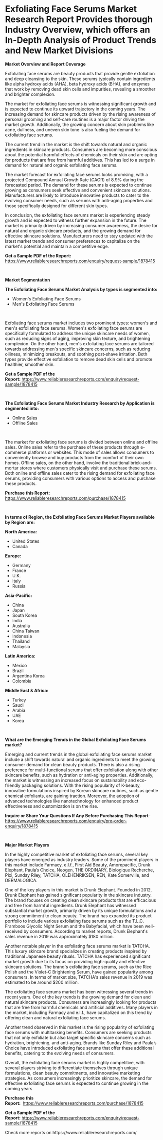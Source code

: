 <p><h1>Exfoliating Face Serums Market Research Report Provides thorough Industry Overview, which offers an In-Depth Analysis of Product Trends and New Market Divisions</h1></p><p><strong>Market Overview and Report Coverage</strong></p>
<p><p>Exfoliating face serums are beauty products that provide gentle exfoliation and deep cleansing to the skin. These serums typically contain ingredients like alpha hydroxy acids (AHA), beta hydroxy acids (BHA), and enzymes that work by removing dead skin cells and impurities, revealing a smoother and brighter complexion.</p><p>The market for exfoliating face serums is witnessing significant growth and is expected to continue its upward trajectory in the coming years. The increasing demand for skincare products driven by the rising awareness of personal grooming and self-care routines is a major factor driving the market growth. Additionally, the growing concern about skin problems like acne, dullness, and uneven skin tone is also fueling the demand for exfoliating face serums.</p><p>The current trend in the market is the shift towards natural and organic ingredients in skincare products. Consumers are becoming more conscious about the potential harmful effects of chemicals on their skin and are opting for products that are free from harmful additives. This has led to a surge in demand for natural and organic exfoliating face serums.</p><p>The market forecast for exfoliating face serums looks promising, with a projected Compound Annual Growth Rate (CAGR) of 8.9% during the forecasted period. The demand for these serums is expected to continue growing as consumers seek effective and convenient skincare solutions. Manufacturers are likely to introduce innovative products to cater to the evolving consumer needs, such as serums with anti-aging properties and those specifically designed for different skin types.</p><p>In conclusion, the exfoliating face serums market is experiencing steady growth and is expected to witness further expansion in the future. The market is primarily driven by increasing consumer awareness, the desire for natural and organic skincare products, and the growing demand for effective skincare solutions. Manufacturers need to stay updated with the latest market trends and consumer preferences to capitalize on the market's potential and maintain a competitive edge.</p></p>
<p><strong>Get a Sample PDF of the Report:</strong> <a href="https://www.reliableresearchreports.com/enquiry/request-sample/1878415">https://www.reliableresearchreports.com/enquiry/request-sample/1878415</a></p>
<p>&nbsp;</p>
<p><strong>Market Segmentation</strong></p>
<p><strong>The Exfoliating Face Serums Market Analysis by types is segmented into:</strong></p>
<p><ul><li>Women's Exfoliating Face Serums</li><li>Men's Exfoliating Face Serums</li></ul></p>
<p>&nbsp;</p>
<p><p>Exfoliating face serums market includes two prominent types: women's and men's exfoliating face serums. Women's exfoliating face serums are specifically formulated to address the unique skincare needs of women, such as reducing signs of aging, improving skin texture, and brightening complexion. On the other hand, men's exfoliating face serums are tailored towards addressing men's specific skincare concerns, such as reducing oiliness, minimizing breakouts, and soothing post-shave irritation. Both types provide effective exfoliation to remove dead skin cells and promote healthier, smoother skin.</p></p>
<p><strong>Get a Sample PDF of the Report:</strong>&nbsp;<a href="https://www.reliableresearchreports.com/enquiry/request-sample/1878415">https://www.reliableresearchreports.com/enquiry/request-sample/1878415</a></p>
<p>&nbsp;</p>
<p><strong>The Exfoliating Face Serums Market Industry Research by Application is segmented into:</strong></p>
<p><ul><li>Online Sales</li><li>Offline Sales</li></ul></p>
<p>&nbsp;</p>
<p><p>The market for exfoliating face serums is divided between online and offline sales. Online sales refer to the purchase of these products through e-commerce platforms or websites. This mode of sales allows consumers to conveniently browse and buy products from the comfort of their own homes. Offline sales, on the other hand, involve the traditional brick-and-mortar stores where customers physically visit and purchase these serums. Both online and offline sales cater to the rising demand for exfoliating face serums, providing consumers with various options to access and purchase these products.</p></p>
<p><strong>Purchase this Report:</strong>&nbsp; <a href="https://www.reliableresearchreports.com/purchase/1878415">https://www.reliableresearchreports.com/purchase/1878415</a></p>
<p>&nbsp;</p>
<p><strong>In terms of Region, the Exfoliating Face Serums Market Players available by Region are:</strong></p>
<p>
    <p> <strong> North America: </strong>
        <ul>
            <li>United States</li>
            <li>Canada</li>
        </ul>
        </p> 
    <p> <strong> Europe: </strong>
        <ul>
            <li>Germany</li>
            <li>France</li>
            <li>U.K.</li>
            <li>Italy</li>
            <li>Russia</li>
        </ul>
        </p> 
    <p> <strong> Asia-Pacific: </strong>
        <ul>
            <li>China</li>
            <li>Japan</li>
            <li>South Korea</li>
            <li>India</li>
            <li>Australia</li>
            <li>China Taiwan</li>
            <li>Indonesia</li>
            <li>Thailand</li>
            <li>Malaysia</li>
        </ul>
        </p> 
    <p> <strong> Latin America: </strong>
        <ul>
            <li>Mexico</li>
            <li>Brazil</li>
            <li>Argentina Korea</li>
            <li>Colombia</li>
        </ul>
        </p> 
    <p> <strong> Middle East & Africa: </strong>
        <ul>
            <li>Turkey</li>
            <li>Saudi</li>
            <li>Arabia</li>
            <li>UAE</li>
            <li>Korea</li>
        </ul>
    </p>
    </p>
<p>&nbsp;</p>
<p><strong>What are the Emerging Trends in the Global Exfoliating Face Serums market?</strong></p>
<p><p>Emerging and current trends in the global exfoliating face serums market include a shift towards natural and organic ingredients to meet the growing consumer demand for clean beauty products. There is also a rising preference for multi-functional serums that offer exfoliation along with other skincare benefits, such as hydration or anti-aging properties. Additionally, the market is witnessing an increased focus on sustainability and eco-friendly packaging solutions. With the rising popularity of K-beauty, innovative formulations inspired by Korean skincare routines, such as gentle chemical exfoliants, are gaining traction. Moreover, the adoption of advanced technologies like nanotechnology for enhanced product effectiveness and customization is on the rise.</p></p>
<p><strong>Inquire or Share Your Questions If Any Before Purchasing This Report</strong>- <a href="https://www.reliableresearchreports.com/enquiry/pre-order-enquiry/1878415">https://www.reliableresearchreports.com/enquiry/pre-order-enquiry/1878415</a></p>
<p>&nbsp;</p>
<p><strong>Major Market Players</strong></p>
<p><p>In the highly competitive market of exfoliating face serums, several key players have emerged as industry leaders. Some of the prominent players in this market include Farmacy, e.l.f., First Aid Beauty, Amorepacific, Drunk Elephant, Paula’s Choice, Neogen, THE ORDINARY, Biologique Recherche, Pixi, Sunday Riley, TATCHA, OLEHENRIKSEN, REN, Kate Somerville, and DERMALOGICA.</p><p>One of the key players in this market is Drunk Elephant. Founded in 2012, Drunk Elephant has gained significant popularity in the skincare industry. The brand focuses on creating clean skincare products that are efficacious and free from harmful ingredients. Drunk Elephant has witnessed substantial market growth, primarily driven by its unique formulations and a strong commitment to clean beauty. The brand has expanded its product portfolio to include various exfoliating face serums such as the T.L.C. Framboos Glycolic Night Serum and the Babyfacial, which have been well-received by consumers. According to market reports, Drunk Elephant's sales revenue in 2019 was approximately $180 million.</p><p>Another notable player in the exfoliating face serums market is TATCHA. This luxury skincare brand specializes in creating products inspired by traditional Japanese beauty rituals. TATCHA has experienced significant market growth due to its focus on providing high-quality and effective skincare solutions. The brand's exfoliating face serums, such as the Rice Polish and the Violet-C Brightening Serum, have gained popularity among consumers. In terms of market size, TATCHA's sales revenue in 2019 was estimated to be around $200 million.</p><p>The exfoliating face serums market has been witnessing several trends in recent years. One of the key trends is the growing demand for clean and natural skincare products. Consumers are increasingly looking for products that are free from harmful chemicals and artificial additives. Many players in the market, including Farmacy and e.l.f., have capitalized on this trend by offering clean and natural exfoliating face serums.</p><p>Another trend observed in this market is the rising popularity of exfoliating face serums with multitasking benefits. Consumers are seeking products that not only exfoliate but also target specific skincare concerns such as hydration, brightening, and anti-aging. Brands like Sunday Riley and Paula’s Choice have introduced exfoliating face serums that offer these additional benefits, catering to the evolving needs of consumers.</p><p>Overall, the exfoliating face serums market is highly competitive, with several players striving to differentiate themselves through unique formulations, clean beauty commitments, and innovative marketing strategies. As consumers increasingly prioritize skincare, the demand for effective exfoliating face serums is expected to continue growing in the coming years.</p></p>
<p><strong>Purchase this Report:</strong>&nbsp;&nbsp;<a href="https://www.reliableresearchreports.com/purchase/1878415">https://www.reliableresearchreports.com/purchase/1878415</a></p>
<p></p>
<p><strong>Get a Sample PDF of the Report:</strong>&nbsp;<a href="https://www.reliableresearchreports.com/enquiry/request-sample/1878415">https://www.reliableresearchreports.com/enquiry/request-sample/1878415</a></p>
<p>Check more reports on https://www.reliableresearchreports.com/</p>